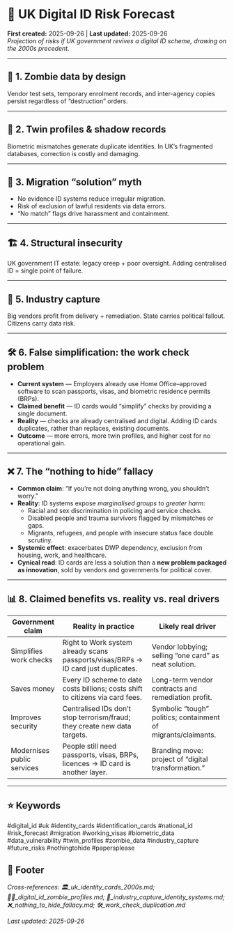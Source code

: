 # 🔮 UK Digital ID Risk Forecast  
**First created:** 2025-09-26 | **Last updated:** 2025-09-26  
*Projection of risks if UK government revives a digital ID scheme, drawing on the 2000s precedent.*  

---

## 🧟 1. Zombie data by design  
Vendor test sets, temporary enrolment records, and inter-agency copies persist regardless of “destruction” orders.  

---

## 👥 2. Twin profiles & shadow records  
Biometric mismatches generate duplicate identities. In UK’s fragmented databases, correction is costly and damaging.  

---

## 🛂 3. Migration “solution” myth  
- No evidence ID systems reduce irregular migration.  
- Risk of exclusion of lawful residents via data errors.  
- “No match” flags drive harassment and containment.  

---

## 🏗️ 4. Structural insecurity  
UK government IT estate: legacy creep + poor oversight. Adding centralised ID = single point of failure.  

---

## 💼 5. Industry capture  
Big vendors profit from delivery + remediation. State carries political fallout. Citizens carry data risk.  

---

## 🛠️ 6. False simplification: the work check problem  
- **Current system** — Employers already use Home Office–approved software to scan passports, visas, and biometric residence permits (BRPs).  
- **Claimed benefit** — ID cards would “simplify” checks by providing a single document.  
- **Reality** — checks are already centralised and digital. Adding ID cards duplicates, rather than replaces, existing documents.  
- **Outcome** — more errors, more twin profiles, and higher cost for no operational gain.  

---

## ❌ 7. The “nothing to hide” fallacy  
- **Common claim**: “If you’re not doing anything wrong, you shouldn’t worry.”  
- **Reality**: ID systems expose *marginalised groups* to *greater harm*:  
  - Racial and sex discrimination in policing and service checks.  
  - Disabled people and trauma survivors flagged by mismatches or gaps.  
  - Migrants, refugees, and people with insecure status face double scrutiny.  
- **Systemic effect**: exacerbates DWP dependency, exclusion from housing, work, and healthcare.  
- **Cynical read**: ID cards are less a solution than a **new problem packaged as innovation**, sold by vendors and governments for political cover.  

---

## 📊 8. Claimed benefits vs. reality vs. real drivers  

| **Government claim**       | **Reality in practice**                                            | **Likely real driver**                                     |
|-----------------------------|--------------------------------------------------------------------|------------------------------------------------------------|
| Simplifies work checks      | Right to Work system already scans passports/visas/BRPs → ID card just duplicates. | Vendor lobbying; selling “one card” as neat solution.       |
| Saves money                 | Every ID scheme to date costs billions; costs shift to citizens via card fees. | Long-term vendor contracts and remediation profit.         |
| Improves security           | Centralised IDs don’t stop terrorism/fraud; they create new data targets. | Symbolic “tough” politics; containment of migrants/claimants. |
| Modernises public services  | People still need passports, visas, BRPs, licences → ID card is another layer. | Branding move: project of “digital transformation.”         |

---

## ⭐ Keywords  
#digital_id #uk #identity_cards #identification_cards #national_id #risk_forecast #migration #working_visas #biometric_data #data_vulnerability #twin_profiles #zombie_data #industry_capture #future_risks #nothingtohide #papersplease  

## 🏮 Footer  
*Cross-references: 🏛️_uk_identity_cards_2000s.md; 🧟‍♀️_digital_id_zombie_profiles.md; 💼_industry_capture_identity_systems.md; ❌_nothing_to_hide_fallacy.md; 🛠️_work_check_duplication.md*  

_Last updated: 2025-09-26_  
